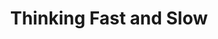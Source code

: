 ---
title: "Thinking Fast and Slow"
cover: "images/reading/thinking-fast-and-slow.jpeg"
publishDate: 2022-12-15
authors: "Daniel Kahneman"
categories: ["social science & engineering"]
---